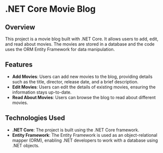 # .NET Core Movie Blog

## Overview
This project is a movie blog built with .NET Core. It allows users to add, edit, and read about movies. The movies are stored in a database and the code uses the ORM Entity Framework for data manipulation.

## Features
- **Add Movies**: Users can add new movies to the blog, providing details such as the title, director, release date, and a brief description.
- **Edit Movies**: Users can edit the details of existing movies, ensuring the information stays up-to-date.
- **Read About Movies**: Users can browse the blog to read about different movies.

## Technologies Used
- **.NET Core**: The project is built using the .NET Core framework.
- **Entity Framework**: The Entity Framework is used as an object-relational mapper (ORM), enabling .NET developers to work with a database using .NET objects.
